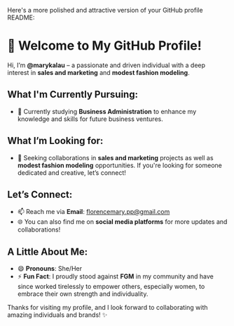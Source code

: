 Here's a more polished and attractive version of your GitHub profile README:

# 👋 Welcome to My GitHub Profile!

Hi, I’m **@marykalau** – a passionate and driven individual with a deep interest in **sales and marketing** and **modest fashion modeling**.

## What I'm Currently Pursuing:
- 🌱 Currently studying **Business Administration** to enhance my knowledge and skills for future business ventures.
  
## What I’m Looking for:
- 💞️ Seeking collaborations in **sales and marketing** projects as well as **modest fashion modeling** opportunities. If you're looking for someone dedicated and creative, let’s connect!

## Let’s Connect:
- 📫 Reach me via **Email**: [florencemary.pp@gmail.com](mailto:florencemary.pp@gmail.com)  
- 🌐 You can also find me on **social media platforms** for more updates and collaborations!

## A Little About Me:
- 😄 **Pronouns**: She/Her  
- ⚡ **Fun Fact**: I proudly stood against **FGM** in my community and have since worked tirelessly to empower others, especially women, to embrace their own strength and individuality.  

Thanks for visiting my profile, and I look forward to collaborating with amazing individuals and brands! ✨




